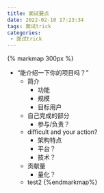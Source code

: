 ```yaml
---
title: 面试要点
date: 2022-02-10 17:23:34
tags: 面试trick
categories:
 - 面试trick
---
```

{% markmap 300px %}
- “能介绍一下你的项目吗？”
  - 简介
    - 功能
    - 规模
    - 目标用户
  - 自己完成的部分
    - 参与/负责？
  - difficult and your action?
    - 架构特点
    - 平台？
    - 技术？
  - 贡献量
    - 量化？
  - test2
{%endmarkmap%}
